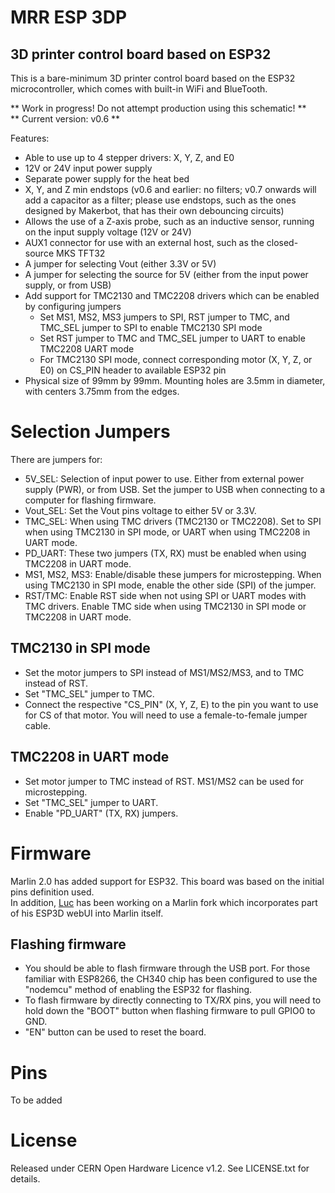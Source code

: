 # MRR ESP 3DP
## 3D printer control board based on ESP32

This is a bare-minimum 3D printer control board based on the ESP32 microcontroller, which comes with built-in WiFi and BlueTooth.

** Work in progress! Do not attempt production using this schematic! **<br>
** Current version: v0.6 **

Features:
- Able to use up to 4 stepper drivers: X, Y, Z, and E0
- 12V or 24V input power supply
- Separate power supply for the heat bed
- X, Y, and Z min endstops (v0.6 and earlier: no filters; v0.7 onwards will add a capacitor as a filter; please use endstops, such as the ones designed by Makerbot, that has their own debouncing circuits)
- Allows the use of a Z-axis probe, such as an inductive sensor, running on the input supply voltage (12V or 24V)
- AUX1 connector for use with an external host, such as the closed-source MKS TFT32
- A jumper for selecting Vout (either 3.3V or 5V)
- A jumper for selecting the source for 5V (either from the input power supply, or from USB)
- Add support for TMC2130 and TMC2208 drivers which can be enabled by configuring jumpers
  - Set MS1, MS2, MS3 jumpers to SPI, RST jumper to TMC, and TMC_SEL jumper to SPI to enable TMC2130 SPI mode
  - Set RST jumper to TMC and TMC_SEL jumper to UART to enable TMC2208 UART mode
  - For TMC2130 SPI mode, connect corresponding motor (X, Y, Z, or E0) on CS_PIN header to available ESP32 pin
- Physical size of 99mm by 99mm. Mounting holes are 3.5mm in diameter, with centers 3.75mm from the edges.

# Selection Jumpers

There are jumpers for:
- 5V_SEL: Selection of input power to use. Either from external power supply (PWR), or from USB. Set the jumper to USB when connecting to a computer for flashing firmware.
- Vout_SEL: Set the Vout pins voltage to either 5V or 3.3V.
- TMC_SEL: When using TMC drivers (TMC2130 or TMC2208). Set to SPI when using TMC2130 in SPI mode, or UART when using TMC2208 in UART mode.
- PD_UART: These two jumpers (TX, RX) must be enabled when using TMC2208 in UART mode.
- MS1, MS2, MS3: Enable/disable these jumpers for microstepping. When using TMC2130 in SPI mode, enable the other side (SPI) of the jumper.
- RST/TMC: Enable RST side when not using SPI or UART modes with TMC drivers. Enable TMC side when using TMC2130 in SPI mode or TMC2208 in UART mode.

## TMC2130 in SPI mode

- Set the motor jumpers to SPI instead of MS1/MS2/MS3, and to TMC instead of RST.
- Set "TMC_SEL" jumper to TMC.
- Connect the respective "CS_PIN" (X, Y, Z, E) to the pin you want to use for CS of that motor. You will need to use a female-to-female jumper cable.

## TMC2208 in UART mode

- Set motor jumper to TMC instead of RST. MS1/MS2 can be used for microstepping.
- Set "TMC_SEL" jumper to UART.
- Enable "PD_UART" (TX, RX) jumpers.


# Firmware

Marlin 2.0 has added support for ESP32. This board was based on the initial pins definition used. <br>
In addition, [Luc](https://github.com/luc-github) has been working on a Marlin fork which incorporates part of his ESP3D webUI into Marlin itself.

## Flashing firmware

- You should be able to flash firmware through the USB port. For those familiar with ESP8266, the CH340 chip has been configured to use the "nodemcu" method of enabling the ESP32 for flashing.
- To flash firmware by directly connecting to TX/RX pins, you will need to hold down the "BOOT" button when flashing firmware to pull GPIO0 to GND.
- "EN" button can be used to reset the board.

# Pins

To be added

# License
Released under CERN Open Hardware Licence v1.2. See LICENSE.txt for details.

